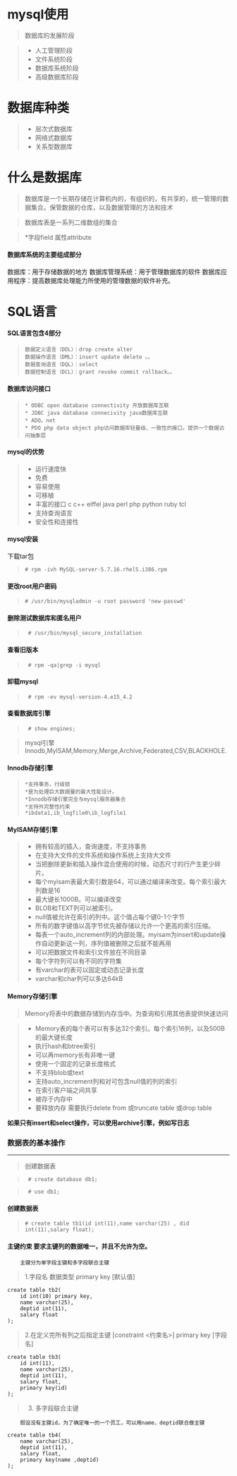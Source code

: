 # mysql使用

>数据库的发展阶段

> * 人工管理阶段
> * 文件系统阶段
> * 数据库系统阶段
> * 高级数据库阶段

# 数据库种类
> * 层次式数据库
> * 网络式数据库
> * 关系型数据库

# 什么是数据库
>数据库是一个长期存储在计算机内的，有组织的，有共享的，统一管理的数据集合。保管数据的仓库，以及数据管理的方法和技术

>数据库表是一系列二维数组的集合

>*字段field 属性attribute

#### 数据库系统的主要组成部分
数据库：用于存储数据的地方
数据库管理系统：用于管理数据库的软件
数据库应用程序：提高数据库处理能力所使用的管理数据的软件补充。
# SQL语言
#### SQL语言包含4部分

>     数据定义语言（DDL）：drop create alter
>     数据操作语言（DML）：insert update delete 。。
>     数据查询语言（DQL）：select
>     数据控制语言（DCL）：grant revoke commit rollback。。
#### 数据库访问接口
>     * ODBC open database connectivity 开放数据库互联
>     * JDBC java database connecivity java数据库互联
>     * ADO。net
>     * PDO php data object php访问数据库轻量级、一致性的接口。提供一个数据访问抽象层
#### mysql的优势

> * 运行速度快
> * 免费
> * 容易使用
> * 可移植
> * 丰富的接口 c c++ eiffel java perl php python ruby tcl
> * 支持查询语言
> * 安全性和连接性
#### mysql安装

下载tar包

>     # rpm -ivh MySQL-server-5.7.16.rhel5.i386.rpm
#### 更改root用户密码

>     # /usr/bin/mysqladmin -u root password 'new-passwd'
#### 删除测试数据库和匿名用户

>      # /usr/bin/mysql_secure_installation 
#### 查看旧版本

>      # rpm -qa|grep -i mysql
#### 卸载mysql

>      # rpm -ev mysql-version-4.e15_4.2
#### 查看数据库引擎
>      # show engines;

> mysql引擎 Innodb,MyISAM,Memory,Merge,Archive,Federated,CSV,BLACKHOLE.

#### Innodb存储引擎
>     *支持事务，行级锁
>     *是为处理巨大数据量的最大性能设计。
>     *Innodb存储引擎完全与mysql服务器集合
>     *支持外完整性约束
>     *ibdata1,ib_logfile0\ib_logfile1
#### MyISAM存储引擎
> * 拥有较高的插入，查询速度，不支持事务
> * 在支持大文件的文件系统和操作系统上支持大文件
> * 当把删除更新和插入操作混合使用的时候，动态尺寸的行产生更少碎片。
> * 每个myisam表最大索引数是64，可以通过编译来改变。每个索引最大列数是16
> * 最大键长1000B。可以编译改变
> * BLOB和TEXT列可以被索引。
> * null值被允许在索引的列中。这个值占每个键0-1个字节
> * 所有的数字键值以高字节优先被存储以允许一个更高的索引压缩。
> * 每表一个auto_increment列的内部处理。myisam为insert和update操作自动更新这一列，序列值被删除之后就不能再用
> * 可以把数据文件和索引文件放在不同目录
> * 每个字符列可以有不同的字符集
> * 有varchar的表可以固定或动态记录长度
> * varchar和char列可以多达64kB
#### Memory存储引擎
>Memory将表中的数据存储到内存当中。为查询和引用其他表提供快速访问

> * Memory表的每个表可以有多达32个索引。每个索引16列，以及500B的最大键长度
> * 执行hash和btree索引
> * 可以再memory长有非唯一键
> * 使用一个固定的记录长度格式
> * 不支持blob或text
> * 支持auto_increment列和对可包含null值的列的索引
> * 在索引客户端之间共享
> * 被存于内存中
> * 要释放内存 需要执行delete from 或truncate table 或drop table

**如果只有insert和select操作，可以使用archive引擎，例如写日志**

### 数据表的基本操作

---
> 创建数据表

>      # create database db1;

>      # use db1;

#### 创建数据表

>     # create table tb1(id int(11),name varchar(25) , did int(11),salary float);

#### 主键约束 要求主键列的数据唯一，并且不允许为空。
        主键分为单字段主键和多字段联合主键

> 1.字段名 数据类型 primary key [默认值]
```
create table tb2(
    id int(10) primary key,
    name varchar(25),
    deptid int(11),
    salary float
);
```
> 2.在定义完所有列之后指定主键 [constraint <约束名>] primary key [字段名]
```
create table tb3(
    id int(11),
    name varchar(25),
    deptid int(11),
    salary float,
    primary key(id)
);
```
> 3. 多字段联合主键

        假设没有主键id，为了确定唯一的一个员工，可以用name，deptid联合做主键
```
create table tb4(
    name varchar(25),
    deptid int(11),
    salary float,
    primary key(name ,deptid)
);
```

